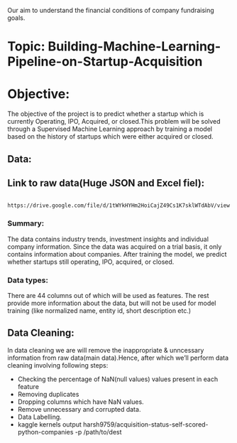 Our aim to understand the financial conditions of company fundraising goals.
# Topic: Building-Machine-Learning-Pipeline-on-Startup-Acquisition 

# Objective:
The objective of the project is to predict whether a startup which is currently Operating, IPO, Acquired, or closed.This problem will be solved through a Supervised Machine Learning approach by training a model based on the history of startups which were either acquired or closed.

## Data:

## Link to raw data(Huge JSON and Excel fiel):
        https://drive.google.com/file/d/1tWYkHYHm2HoiCajZ49Cs1K7sklWTdAbV/view

### Summary:

The data contains industry trends, investment insights and individual company information. Since the data was acquired on a trial basis, it only contains information about companies. After training the model, we predict whether startups still operating, IPO, acquired, or closed.

### Data types:

There are 44 columns out of which will be used as features. The rest provide more information about the data, but will not be used for model training (like normalized name, entity id, short description etc.)

## Data Cleaning:
In data cleaning we are will remove the inappropriate & unncessary information from raw data(main data).Hence, after which we’ll perform data cleaning involving following steps:
* Checking the percentage of NaN(null values) values present in each feature
* Removing duplicates
* Dropping columns which have NaN values.
* Remove unnecessary and corrupted data.
* Data Labelling.
* kaggle kernels output harsh9759/acquisition-status-self-scored-python-companies -p /path/to/dest
